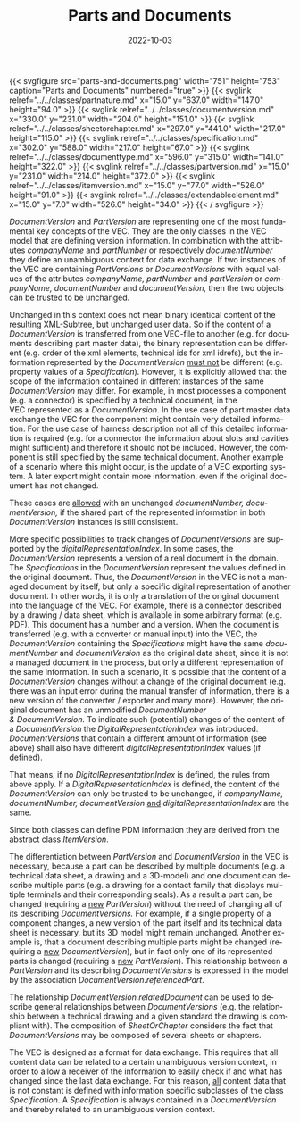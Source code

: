 ﻿---
title: Parts and Documents
toc: false
type: specs
layout: diagram
date: "2022-10-03"
draft: false
specification: VEC
version: 2.0.1
documentType: "Recommendation"
elementType: Diagram
classes:
  - PartNature
  - DocumentVersion
  - SheetOrChapter
  - Specification
  - DocumentType
  - PartVersion
  - ItemVersion
  - ExtendableElement
menu:
  VEC-2.0.1:    
    parent: key-concepts
    identifier: key-concepts/parts-and-documents
    weight: 1001001 

# Prev/next pager order (if `docs_section_pager` enabled in `params.toml`)
weight: 1001001
---
{{< svgfigure src="parts-and-documents.png" width="751" height="753" caption="Parts and Documents" numbered="true" >}}
  {{< svglink relref="../../classes/partnature.md" x="15.0" y="637.0" width="147.0" height="94.0" >}}
  {{< svglink relref="../../classes/documentversion.md" x="330.0" y="231.0" width="204.0" height="151.0" >}}
  {{< svglink relref="../../classes/sheetorchapter.md" x="297.0" y="441.0" width="217.0" height="115.0" >}}
  {{< svglink relref="../../classes/specification.md" x="302.0" y="588.0" width="217.0" height="67.0" >}}
  {{< svglink relref="../../classes/documenttype.md" x="596.0" y="315.0" width="141.0" height="322.0" >}}
  {{< svglink relref="../../classes/partversion.md" x="15.0" y="231.0" width="214.0" height="372.0" >}}
  {{< svglink relref="../../classes/itemversion.md" x="15.0" y="77.0" width="526.0" height="91.0" >}}
  {{< svglink relref="../../classes/extendableelement.md" x="15.0" y="7.0" width="526.0" height="34.0" >}}
{{< / svgfigure >}}
<p> <span lang="EN-GB"><i>DocumentVersion </i></span><span lang="EN-GB">and <i>PartVersion</i> are representing one of the most fundamental key concepts of the VEC. They are the only classes in the VEC model that are defining version information. In combination with the attributes <i>companyName</i> and <i>partNumber</i> or respectively <i>documentNumber </i>they define an unambiguous context for data exchange. If two instances of the VEC are containing <i>PartVersions</i> or <i>DocumentVersions</i> with equal values of the attributes <i>companyName, partNumber</i> and <i>partVersion</i> or </span><span lang="EN-GB"><i>companyName, documentNumber</i></span><span lang="EN-GB"> and <i>documentVersion, </i>then the two objects can be trusted to be unchanged.</span><span lang="EN-GB"> </span>      </p>      <p> <span lang="EN-GB">Unchanged in this context does not mean binary identical content of the resulting XML-Subtree, but unchanged user data. So if the content of a <i>DocumentVersion </i>is transferred from one VEC-file to another (e.g. for documents describing part master data), the binary representation can be different (e.g. order of the xml elements, technical ids for xml idrefs), but the information represented by the <i>DocumentVersion</i> <u>must not</u> be different (e.g. property values of a <i>Specification</i>). However, it is explicitly allowed that the scope of the information </span><span lang="EN-GB">contained </span><span lang="EN-GB">in different instances of the same <i>DocumentVersion</i> may differ.&#160;For example, in most processes a component (e.g. a connector)&#160;is specified by a technical document, in the VEC&#160;represented as a <i>DocumentVersion</i>. In the use case of part master data exchange the VEC for the component might contain very detailed information. For the use case of harness description not all of this detailed information is required (e.g. for a connector the information about slots and cavities might sufficient) and therefore it should not be included. However, the component is still specified by the same technical document. Another example of a scenario where this might occur, is the update of a VEC exporting system. A later export might contain more information, even if the original document has not changed.</span>      </p>      <p> <span lang="EN-GB">These cases are <u>allowed</u> with an unchanged <i>documentNumber, documentVersion, </i>if<i> </i>the shared part of the represented information in both <i>DocumentVersion</i> instances is still consistent.</span>      </p>      <p> <span lang="EN-GB">More specific possibilities to track changes of <i>DocumentVersions</i> are supported by the <i>digitalRepresentationIndex</i>. In some cases, the <i>DocumentVersion</i> represents a version of a real document in the domain. The <i>Specifications</i> in the <i>DocumentVersion </i>represent the values defined in the original document. Thus, the <i>DocumentVersion </i>in the VEC&#160;is not a managed document by itself, but only a specific digital representation of another document. In other words, it is only a translation of the original document into the language of the VEC.&#160;For example, there is a connector described by a drawing /&#160;data sheet, which is available in some arbitrary format (e.g. PDF). This document has a number and a version. When the document is transferred (e.g. with a converter or manual input) into the VEC, the <i>DocumentVersion </i>containing the <i>Specifications</i> might have the same <i>documentNumber</i> and<i>&#160;documentVersion</i> as the original data sheet, since it is not a managed document in the process, but only a different representation of the same information. In such a scenario, it is possible that the content of a <i>DocumentVersion</i> changes without a change of the original document (e.g. there was an input error during the manual transfer of information, there is a new version of the converter&#160;/ exporter and many more). However, the original document has an unmodified <i>DocumentNumber &amp;&#160;DocumentVersion.</i>&#160;To indicate such (potential) changes of the content of a <i>DocumentVersion</i> the <i>DigitalRepresentationIndex </i>was introduced. <i>DocumentVersions </i>that contain a different amount of information (see above)&#160;shall also have different <i>digitalRepresentationIndex </i>values (if defined).</span>      </p>      <p> <span lang="EN-GB">That means, if no <i>DigitalRepresentationIndex</i> is<i> </i>defined, the rules from above apply. If a <i>DigitalRepresentationIndex </i>is defined, the content of the <i>DocumentVersion</i> can only be trusted to be unchanged, if <i>c</i></span><i><span lang="EN-GB">o</span></i><span lang="EN-GB"><i>mpanyName, documentNumber, </i></span><i><span lang="EN-GB">documentVersion </span></i><span lang="EN-GB"><u>and</u> <i>digitalRepresentationIndex</i> are the same.</span>      </p>      <p> <span lang="EN-GB">Since both classes can define PDM&#160;information they are derived from the abstract class <i>ItemVersion</i>.</span>      </p>      <p> <span lang="EN-GB">The differentiation between <i>PartVersion </i>and <i>DocumentVersion </i>in the VEC&#160;is necessary, because a part can be described by multiple documents (e.g. a technical data sheet, a drawing and a 3D-model) and one document can describe multiple parts (e.g. a drawing for a contact family that displays multiple terminals and their corresponding seals). As a result a part can, be changed (requiring a <u>new</u> <i>PartVersion</i>)&#160;without the need of changing all of its describing <i>DocumentVersions. </i>For example, if a single property of a component changes, a new version of the part itself and its technical data sheet is necessary, but its 3D model might remain unchanged. Another example is, that a document describing multiple parts might be changed (requiring a <u>new</u> <i>DocumentVersion</i>), but in fact only one of its represented parts is changed (requiring a <u>new</u> <i>PartVersion</i>). This relationship between a <i>PartVersion</i> and its describing <i>DocumentVersions</i> is expressed in the model by the association <i>DocumentVersion.referencedPart</i>.</span>      </p>      <p> <span lang="EN-US">The relationship <i>DocumentVersion.relatedDocument</i> can be used to describe general relationships between <i>DocumentVersions</i> (e.g. the relationship between a technical drawing and a given standard the drawing is compliant with). The composition of <i>SheetOrChapter</i> considers the fact that <i>DocumentVersions</i> may be composed of several sheets or chapters.</span>      </p>      <p> The VEC is designed as a format for data exchange. This requires that all content data can be related to a certain unambiguous version context, in order to allow a receiver of the information to easily check if and what has changed since the last data exchange. For this reason, <u>all</u> content data that is not constant is defined with information specific subclasses of the class <i>Specification</i>. A <i>Specification</i> is always contained in a <i>DocumentVersion </i>and thereby related to an unambiguous version context.      </p>